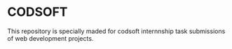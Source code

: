 # CODSOFT
This repository is specially maded  for codsoft internnship task submissions of web development projects.
